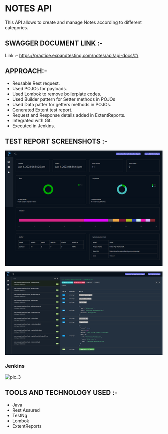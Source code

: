 # NOTES API 
This API allows to create and manage Notes according to different categories.

## SWAGGER DOCUMENT LINK :-
Link :- https://practice.expandtesting.com/notes/api/api-docs/#/


## APPROACH:-
* Reusable Rest request.
* Used POJOs for payloads.
* Used Lombok to remove boilerplate codes.
* Used Builder pattern for Setter methods in POJOs
* Used Data patter for getters methods in POJOs.
* Generated Extent test report.
* Request and Response details added in ExtentReports.
* Integrated with Git.
* Executed in Jenkins.


## TEST REPORT SCREENSHOTS :-
![pic_1](reportsnaps/pic_1.png)

![pic_2](reportsnaps/pic_2.png)

### Jenkins
![pic_3]()

## TOOLS AND TECHNOLOGY USED :-
* Java
* Rest Assured
* TestNg
* Lombok
* ExtentReports